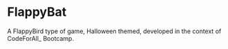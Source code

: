 # FlappyBat

A FlappyBird type of game, Halloween themed, developed in the context of CodeForAll_ Bootcamp.
